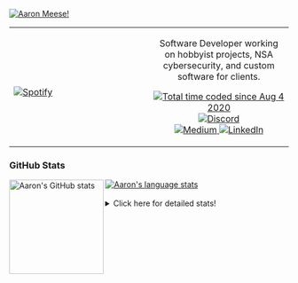 [![Aaron Meese!](https://user-images.githubusercontent.com/17814535/88975338-a2aabf00-d27f-11ea-963f-8a19608716b4.png)](https://github.com/ajmeese7/readme-ascii "README ASCII")

<!-- Modified from project here: https://github.com/novatorem/novatorem -->
<table width="100%"> 
  <tr>
  <td width="50%">
      
&nbsp; <br> [![Spotify](https://ajmeese7.vercel.app/api/spotify)](https://open.spotify.com/user/ajmeese)

  </td>
  <td width="50%">
    <p align="center">
    Software Developer working on hobbyist projects, NSA cybersecurity, and custom software for clients.
    </p>
    <p align="center">
      <a href="https://wakatime.com/@f726891d-3b02-46cd-9b60-e8c59f9e2b14">
        <img src="https://wakatime.com/badge/user/f726891d-3b02-46cd-9b60-e8c59f9e2b14.svg" alt="Total time coded since Aug 4 2020" title="WakaTime" />
      </a>
      <a href="http://link.aaronmeese.com/discord">
        <img src="https://img.shields.io/badge/discord-ajmeese7%234835-369?style=flat-square&logo=discord&logoColor=white&color=purple" alt="Discord" title="Discord">
      </a>
      <br />
      <a href="https://link.aaronmeese.com/medium">
        <img src="https://img.shields.io/badge/medium-ajmeese7-1DB954?style=flat-square&logo=medium&logoColor=white" alt="Medium" title="Medium">
      </a>
      <a href="https://link.aaronmeese.com/linkedin">
        <img src="https://img.shields.io/badge/linkedIn-aaronmeese-1DB954?style=flat-square&logo=linkedin&logoColor=white&color=blue" alt="LinkedIn" title="LinkedIn">
      </a>
    </p>
  </td>

</table>

[//]: <> (The `&nbsp;` is to have Aphelion take up more space)

### GitHub Stats ###

<a href="https://profile-summary-for-github.com/user/ajmeese7">
  <img align="left" height="170px" src="https://github-readme-stats.vercel.app/api?username=ajmeese7&show_icons=true&line_height=27&count_private=true" alt="Aaron's GitHub stats"/>
  <img src="https://github-readme-stats.vercel.app/api/top-langs/?username=ajmeese7&hide_langs_below=5&layout=compact" alt="Aaron's language stats"/>
</a>

<br />
<br />
<details>
<summary>Click here for detailed stats!</summary>

### :zap: Recent Activity
<!--START_SECTION:activity-->
1. 🗣 Commented on [#36](https://github.com/niutech/x-frame-bypass/issues/36) in [niutech/x-frame-bypass](https://github.com/niutech/x-frame-bypass)
2. ❗️ Opened issue [#22](https://github.com/jolav/codetabs/issues/22) in [jolav/codetabs](https://github.com/jolav/codetabs)
3. ❗️ Closed issue [#97](https://github.com/meese-enterprises/meeseOS/issues/97) in [meese-enterprises/meeseOS](https://github.com/meese-enterprises/meeseOS)
4. 🎉 Merged PR [#109](https://github.com/meese-enterprises/meeseOS/pull/109) in [meese-enterprises/meeseOS](https://github.com/meese-enterprises/meeseOS)
5. 💪 Opened PR [#109](https://github.com/meese-enterprises/meeseOS/pull/109) in [meese-enterprises/meeseOS](https://github.com/meese-enterprises/meeseOS)
<!--END_SECTION:activity-->

### 🧐 Waka Stats
<!--START_SECTION:waka-->
![Code Time](http://img.shields.io/badge/Code%20Time-1%2C247%20hrs%2011%20mins-blue)

**🐱 My GitHub Data** 

> 🏆 1,094 Contributions in the Year 2022
 > 
> 📦 197.4 kB Used in GitHub's Storage 
 > 
> 💼 Opted to Hire
 > 
> 📜 82 Public Repositories 
 > 
> 🔑 30 Private Repositories  
 > 
**I'm an Early 🐤** 

```text
🌞 Morning    161 commits    █████░░░░░░░░░░░░░░░░░░░░   20.41% 
🌆 Daytime    294 commits    █████████░░░░░░░░░░░░░░░░   37.26% 
🌃 Evening    324 commits    ██████████░░░░░░░░░░░░░░░   41.06% 
🌙 Night      10 commits     ░░░░░░░░░░░░░░░░░░░░░░░░░   1.27%

```
📅 **I'm Most Productive on Sunday** 

```text
Monday       121 commits    ███░░░░░░░░░░░░░░░░░░░░░░   15.34% 
Tuesday      127 commits    ████░░░░░░░░░░░░░░░░░░░░░   16.1% 
Wednesday    85 commits     ██░░░░░░░░░░░░░░░░░░░░░░░   10.77% 
Thursday     109 commits    ███░░░░░░░░░░░░░░░░░░░░░░   13.81% 
Friday       83 commits     ██░░░░░░░░░░░░░░░░░░░░░░░   10.52% 
Saturday     119 commits    ███░░░░░░░░░░░░░░░░░░░░░░   15.08% 
Sunday       145 commits    ████░░░░░░░░░░░░░░░░░░░░░   18.38%

```


📊 **This Week I Spent My Time On** 

```text
⌚︎ Time Zone: America/New_York

💬 Programming Languages: 
JavaScript               22 hrs 18 mins      ███████████████████░░░░░░   77.96% 
Python                   1 hr 22 mins        █░░░░░░░░░░░░░░░░░░░░░░░░   4.82% 
Markdown                 1 hr 17 mins        █░░░░░░░░░░░░░░░░░░░░░░░░   4.51% 
YAML                     56 mins             ░░░░░░░░░░░░░░░░░░░░░░░░░   3.29% 
JSON                     46 mins             ░░░░░░░░░░░░░░░░░░░░░░░░░   2.71%

🐱‍💻 Projects: 
aaronmeese.com           18 hrs 44 mins      ████████████████░░░░░░░░░   65.45% 
hexells                  4 hrs 31 mins       ████░░░░░░░░░░░░░░░░░░░░░   15.79% 
medium-highlight-export  1 hr 8 mins         █░░░░░░░░░░░░░░░░░░░░░░░░   3.97% 
dotenv-json              55 mins             ░░░░░░░░░░░░░░░░░░░░░░░░░   3.22% 
osjs-server              48 mins             ░░░░░░░░░░░░░░░░░░░░░░░░░   2.81%

```

**I Mostly Code in JavaScript** 

```text
JavaScript               32 repos            ████████████░░░░░░░░░░░░░   47.76% 
HTML                     9 repos             ███░░░░░░░░░░░░░░░░░░░░░░   13.43% 
Python                   6 repos             ██░░░░░░░░░░░░░░░░░░░░░░░   8.96% 
Java                     4 repos             █░░░░░░░░░░░░░░░░░░░░░░░░   5.97% 
CSS                      3 repos             █░░░░░░░░░░░░░░░░░░░░░░░░   4.48%

```



 Last Updated on 03/09/2022 08:03:20 UTC
<!--END_SECTION:waka-->
</details>
